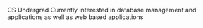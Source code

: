 CS Undergrad
Currently interested in database management and applications as well as web based applications
